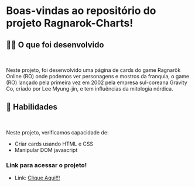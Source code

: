 # Boas-vindas ao repositório do projeto Ragnarok-Charts!

<h2><strong>👨‍💻 O que foi desenvolvido</strong></h2><br />

Neste projeto, foi desenvolvido uma página de cards do game Ragnarök Online (RO) onde podemos ver personagens e mostros da franquia, o game (RO) lançado pela primeira vez em 2002 pela empresa sul-coreana Gravity Co, criado por Lee Myung-jin, e tem influências da mitologia nórdica. 

<h2><strong> 📃 Habilidades</strong></h2><br />

  Neste projeto, verificamos capacidade de:
  - Criar cards usando HTML e CSS
  - Manipular DOM javascript

### Link para acessar o projeto!

- Link:  [Clique Aqui!!!](https://zlenon.github.io/Ragnarok-Charts/)

